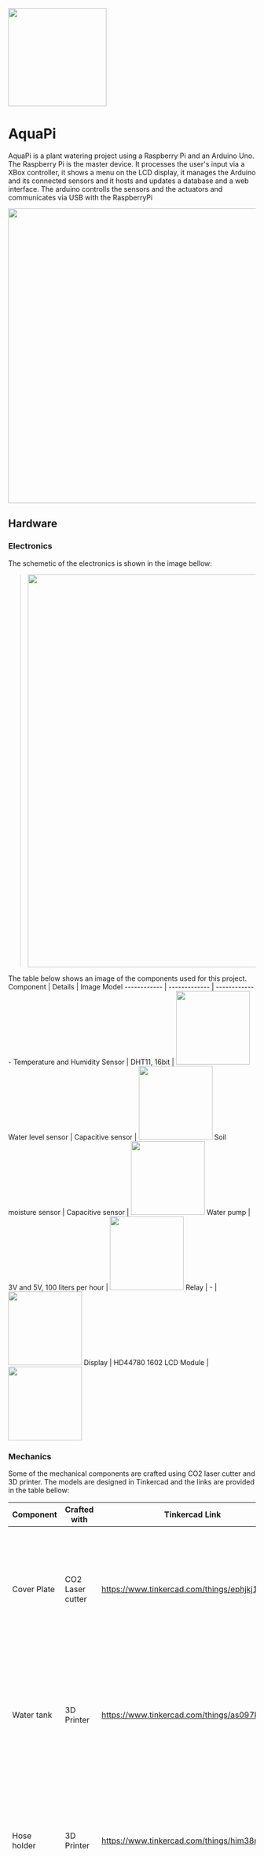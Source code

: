 <img src="https://github.com/sascha-kirch/AquaPi/blob/main/imgs/aquapi_logo.png" width="200" />

# AquaPi
AquaPi is a plant watering project using a Raspberry Pi and an Arduino Uno. The Raspberry Pi is the master device. It processes the user's input via a XBox controller, it shows a menu on the LCD display, it manages the Arduino and its connected sensors and it hosts and updates a database and a web interface. The arduino controlls the sensors and the actuators and communicates via USB with the RaspberryPi

<img src="https://github.com/sascha-kirch/AquaPi/blob/main/imgs/aquapi_setup.PNG" width="600" />

## Hardware

### Electronics

The schemetic of the electronics is shown in the image bellow:
> <img src="https://github.com/sascha-kirch/AquaPi/blob/main/imgs/schematic.png" width="800" />

The table below shows an image of the components used for this project.
Component | Details | Image Model
------------ | ------------- | -------------
Temperature and Humidity Sensor | DHT11, 16bit |  <img src="https://github.com/sascha-kirch/AquaPi/blob/main/imgs/temperatur.PNG" width="150" /> 
Water level sensor | Capacitive sensor |  <img src="https://github.com/sascha-kirch/AquaPi/blob/main/imgs/waterlevel.PNG" width="150" /> 
Soil moisture sensor |  Capacitive sensor  | <img src="https://github.com/sascha-kirch/AquaPi/blob/main/imgs/moisture.PNG" width="150" /> 
Water pump |  3V and 5V, 100 liters per hour  | <img src="https://github.com/sascha-kirch/AquaPi/blob/main/imgs/waterpump.PNG" width="150" />
Relay |  -  | <img src="https://github.com/sascha-kirch/AquaPi/blob/main/imgs/relay.PNG" width="150" />
Display |  HD44780 1602 LCD Module  | <img src="https://github.com/sascha-kirch/AquaPi/blob/main/imgs/display.PNG" width="150" />


### Mechanics

Some of the mechanical components are crafted using CO2 laser cutter and 3D printer. The models are designed in Tinkercad and the links are provided in the table bellow:

Component | Crafted with |Tinkercad Link | Image Model
------------ | ------------- | ------------- | -------------
Cover Plate | CO2 Laser cutter| https://www.tinkercad.com/things/ephjkj1Kwn3 | <img src="https://github.com/sascha-kirch/AquaPi/blob/main/imgs/coverplate.png" width="250" /> 
Water tank | 3D Printer | https://www.tinkercad.com/things/as097kxnf2B | <img src="https://github.com/sascha-kirch/AquaPi/blob/main/imgs/watertank.PNG" width="250" /> 
Hose holder | 3D Printer | https://www.tinkercad.com/things/him38nNyUkI | <img src="https://github.com/sascha-kirch/AquaPi/blob/main/imgs/hoseholder.PNG" width="250" /> 
Display Frame | 3D Printer | https://www.tinkercad.com/things/j6xcOHT7CJA | <img src="https://github.com/sascha-kirch/AquaPi/blob/main/imgs/display_frame.PNG" width="250" />

## Software


## Database and Webinterface

A database is used to store information gathered by the sensors, to register one or more AquaPi setups and to store when the plant was watered.
The following tools are used:

Component | Used Tool / Package | Installation commadn
------------ | ------------- | -------------
Webserver | Apache2 | ``` sudo apt install apache2 -y ```
PHP| php 7.3 | ``` sudo apt install php7.3 php7.3-mbstring php7.3-mysql php7.3-curl php7.3-gd php7.3-zip -y ```
Database | MariaDB 10 | ``` sudo apt-get install mariadb-client mariadb-server ```
Database Management | PHPMyAdmin | ``` sudo apt-get install phpmyadmin ```

A webinterface is provided, to retrive the content of the database and to provide help. The design is responsive and can be used on the smartphone as well (only workes on Android, due to the API used for graphical representation)

**Desktop view AquaPi webinterface**:
> <img src="https://github.com/sascha-kirch/AquaPi/blob/main/imgs/webinterface_desktop.PNG" width="800" />

**Smartphone view AquaPi webinterface**:
> <img src="https://github.com/sascha-kirch/AquaPi/blob/main/imgs/webinterface_android.PNG" width="300" />


# Repo Stats
![](https://komarev.com/ghpvc/?username=saschakirchaquapi&color=yellow) since 16.04.2022
